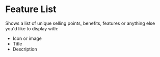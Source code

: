 # Feature List

Shows a list of unique selling points, benefits, features or anything else you'd like to display with:

* Icon or image
* Title
* Description
